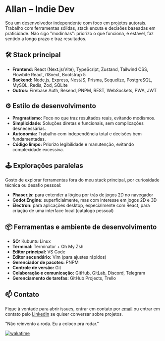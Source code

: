 # Allan – Indie Dev

Sou um desenvolvedor independente com foco em projetos autorais. Trabalho com ferramentas sólidas, stack enxuta e decisões baseadas em praticidade. Não sigo "modinhas": priorizo o que funciona, é estável, faz sentido a longo prazo e traz resultados.

## 🛠️ Stack principal

- **Frontend:** React (Next.js/Vite), TypeScript, Zustand, Tailwind CSS, Flowbite React, i18next, Bootstrap 5
- **Backend:** Node.js, Express, NestJS, Prisma, Sequelize, PostgreSQL, MySQL, Redis, Zod, SQLite
- **Outros:** Firebase Auth, Resend, PNPM, REST, WebSockets, PWA, JWT

## ⚙ Estilo de desenvolvimento
- **Pragmatismo:** Foco no que traz resultados reais, evitando modismos.
- **Simplicidade:** Soluções diretas e funcionais, sem complicações desnecessárias.
- **Autonomia:** Trabalho com independência total e decisões bem fundamentadas.
- **Código limpo:** Priorizo legibilidade e manutenção, evitando complexidade excessiva.

## 🕹 Explorações paralelas

Gosto de explorar ferramentas fora do meu stack principal, por curiosidade técnica ou desafio pessoal:
- **Phaser.js:** para entender a lógica por trás de jogos 2D no navegador
- **Godot Engine:** superficialmente, mas com interesse em jogos 2D e 3D
- **Electron:** para aplicações desktop, especialmente com React, para criação de uma interface local (catalogo pessoal)

## 📦 Ferramentas e ambiente de desenvolvimento

- **SO:** Kubuntu Linux
- **Terminal:** Terminator + Oh My Zsh
- **Editor principal:** VS Code
- **Editor secundário:** Vim (para ajustes rápidos)
- **Gerenciador de pacotes:** PNPM
- **Controle de versão:** Git
- **Colaboração e comunicação:** GitHub, GitLab, Discord, Telegram
- **Gerenciamento de tarefas:** GitHub Projects, Trello

## 📫 Contato

Fique à vontade para abrir issues, entrar em contato por [email](mailto:allanpcruz@gmail.com) ou entrar em contato pelo [LinkedIn](https://www.linkedin.com/in/allan-possani-da-cruz-2372b4212/) se quiser conversar sobre projetos.

"Não reinvento a roda. Eu a coloco pra rodar."

[![wakatime](https://wakatime.com/badge/user/c9d9843c-1bbe-4b3b-b0c6-9265341bf0a5.svg)](https://wakatime.com/@c9d9843c-1bbe-4b3b-b0c6-9265341bf0a5)
